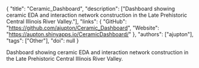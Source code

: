 {
  "title": "Ceramic_Dashboard",
  "description": ["Dashboard showing ceramic EDA and interaction network construction in the Late Prehistoric Central Illinois River Valley."],
  "links": {
    "GitHub": "https://github.com/ajupton/Ceramic_Dashboard",
    "Website": "https://aupton.shinyapps.io/CeramicDashboard/"
  },
  "authors": ["ajupton"],
  "tags": ["Other"],
  "doi": null
}

<!-- Generated by csv2md.R – do not edit by hand -->

Dashboard showing ceramic EDA and interaction network construction in the Late Prehistoric Central Illinois River Valley.